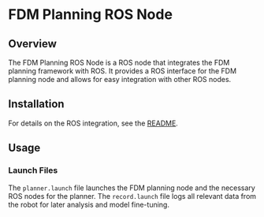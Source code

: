 # FDM Planning ROS Node

## Overview

The FDM Planning ROS Node is a ROS node that integrates the FDM planning framework with ROS. It provides a ROS interface for the FDM planning node and allows for easy integration with other ROS nodes.

## Installation

For details on the ROS integration, see the [README](../README.md).

## Usage

### Launch Files

The `planner.launch` file launches the FDM planning node and the necessary ROS nodes for the planner.
The `record.launch` file logs all relevant data from the robot for later analysis and model fine-tuning.
